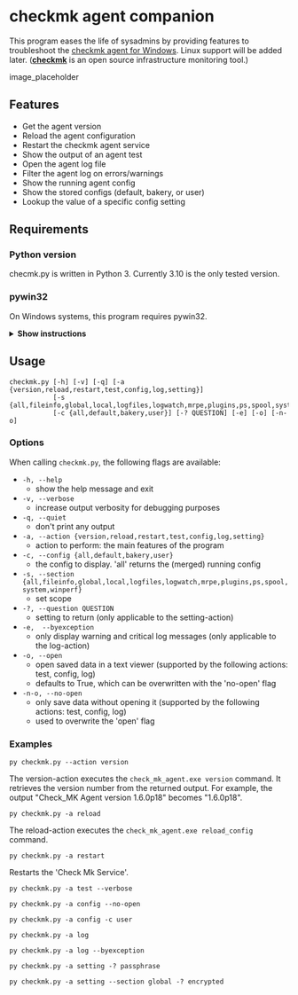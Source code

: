 # checkmk agent companion
This program eases the life of sysadmins by providing features to troubleshoot the [checkmk agent for Windows]. Linux support will be added later. (**[checkmk]** is an open source infrastructure monitoring tool.)

image_placeholder

## Features

- Get the agent version
- Reload the agent configuration
- Restart the checkmk agent service
- Show the output of an agent test
- Open the agent log file
- Filter the agent log on errors/warnings
- Show the running agent config
- Show the stored configs (default, bakery, or user)
- Lookup the value of a specific config setting

## Requirements

### Python version

checmk.py is written in Python 3. Currently 3.10 is the only tested version.

### pywin32

On Windows systems, this program requires pywin32.

<details><summary><b>Show instructions</b></summary>

Install it via pip:
```
pip install pywin32 --upgrade
```
or alternatively, get [pywin32] from GitHub.

</details>

## Usage

```
checkmk.py [-h] [-v] [-q] [-a {version,reload,restart,test,config,log,setting}]
           [-s {all,fileinfo,global,local,logfiles,logwatch,mrpe,plugins,ps,spool,system,winperf}]
           [-c {all,default,bakery,user}] [-? QUESTION] [-e] [-o] [-n-o]
```

### Options
When calling `checkmk.py`, the following flags are available:

- `-h, --help`
  - show the help message and exit
- `-v, --verbose`
  - increase output verbosity for debugging purposes
- `-q, --quiet`
  - don't print any output
- `-a, --action {version,reload,restart,test,config,log,setting}`
  - action to perform: the main features of the program
- `-c, --config {all,default,bakery,user}`
  - the config to display. 'all' returns the (merged) running config
- `-s, --section {all,fileinfo,global,local,logfiles,logwatch,mrpe,plugins,ps,spool,system,winperf}`
  - set scope
- `-?, --question QUESTION`
  - setting to return (only applicable to the setting-action)
- `-e,  --byexception`
  - only display warning and critical log messages (only applicable to the log-action)              
- `-o, --open`
  - open saved data in a text viewer (supported by the following actions: test, config, log)
  - defaults to True, which can be overwritten with the 'no-open' flag
- `-n-o, --no-open`
  - only save data without opening it (supported by the following actions: test, config, log)
  - used to overwrite the 'open' flag

### Examples

```
py checkmk.py --action version
```
The version-action executes the `check_mk_agent.exe version` command.
It retrieves the version number from the returned output. For example,
the output "Check_MK Agent version 1.6.0p18" becomes "1.6.0p18".

```
py checkmk.py -a reload
```
The reload-action executes the `check_mk_agent.exe reload_config` command.

```
py checkmk.py -a restart
```
Restarts the 'Check Mk Service'.

```
py checkmk.py -a test --verbose
```

```
py checkmk.py -a config --no-open
```

```
py checkmk.py -a config -c user
```

```
py checkmk.py -a log
```

```
py checkmk.py -a log --byexception
```

```
py checkmk.py -a setting -? passphrase
```

```
py checkmk.py -a setting --section global -? encrypted
```

[checkmk]:                      https://checkmk.com/
[checkmk agent for Windows]:    https://docs.checkmk.com/latest/en/agent_windows.html
[pywin32]:                      https://github.com/mhammond/pywin32/releases
